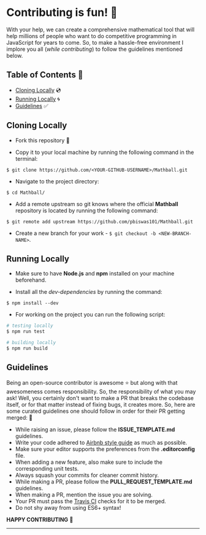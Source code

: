 # Contributing is fun! :green_heart:

With your help, we can create a comprehensive mathematical tool that will help millions of people who want to do competitive programming in JavaScript for years to come. So, to make a hassle-free environment I implore you all (*while contributing*) to follow the guidelines mentioned below.

## Table of Contents :page_with_curl:

- [Cloning Locally](#cloning-locally) :cd:
- [Running Locally](#running-locally) :cyclone:
- [Guidelines](#guidelines) :white_check_mark:

## Cloning Locally

- Fork this repository :fork_and_knife:

- Copy it to your local machine by running the following command in the terminal:
```
$ git clone https://github.com/<YOUR-GITHUB-USERNAME>/Mathball.git
```

- Navigate to the project directory:
```
$ cd Mathball/
```

- Add a remote upstream so git knows where the official **Mathball** repository is located by running the following command:
```
$ git remote add upstream https://github.com/pbiswas101/Mathball.git
```

- Create a new branch for your work - `$ git checkout -b <NEW-BRANCH-NAME>`.

## Running Locally

- Make sure to have **Node.js** and **npm** installed on your machine beforehand.

- Install all the *dev-dependencies* by running the command:
```
$ npm install --dev
```

- For working on the project you can run the following script:
```bash
# testing locally
$ npm run test

# building locally
$ npm run build
```

## Guidelines

Being an open-source contributor is awesome :star: but along with that awesomeness comes responsibility. So, the responsibility of what you may ask! Well, you certainly don't want to make a PR that breaks the codebase itself, or for that matter instead of fixing bugs, it creates more. So, here are some curated guidelines one should follow in order for their PR getting merged: :pizza:

- While raising an issue, please follow the **ISSUE_TEMPLATE.md** guidelines.
- Write your code adhered to [Airbnb style guide][1] as much as possible.
- Make sure your editor supports the preferences from the **.editorconfig** file.
- When adding a new feature, also make sure to include the corresponding unit tests.
- Always squash your commits for cleaner commit history.
-  While making a PR, please follow the **PULL_REQUEST_TEMPLATE.md** guidelines.
- When making a PR, mention the issue you are solving.
- Your PR must pass the [Travis CI][2] checks for it to be merged.
- Do not shy away from using ES6+ syntax!

**HAPPY CONTRIBUTING** :slightly_smiling_face:

------------

[1]: https://github.com/airbnb/javascript
[2]: https://travis-ci.org/
